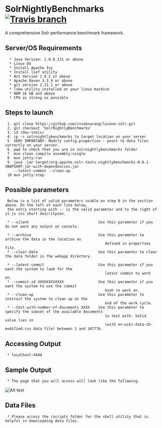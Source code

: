 # SolrNightlyBenchmarks  [![Travis branch](https://img.shields.io/travis/rust-lang/rust/master.svg)]()

A comprehensive Solr performance benchmark framework.

## Server/OS Requirements

      * Java Version: 1.8.0_131 or above
      * Linux OS
      * Install Apache Ivy
      * Install lsof utility
      * Ant Version 1.9.2 or above
      * Apache Maven 3.3.9 or above
      * git version 2.11.1 or above
      * lshw utility installed on your linux machine
      * RAM 16 GB and above
      * CPU as strong as possible

## Steps to launch

     1. git clone https://github.com/viveknarang/lucene-solr.git
     2. git checkout 'SolrNightlyBenchmarks'
     3. cd /dev-tools/
     4. cp -r solrnightlybenchmarks to target location on your server
     5  VERY IMPORTANT: Modify config.properties - point to data files correctly on your server.
     6  pwd to check that you are in solrnightlybenchmarks folder
     7  mvn clean compile assembly:single
     8  mvn jetty:run 
     9  java -jar target/org.apache.solr.tests.nightlybenchmarks-0.0.1-SNAPSHOT-jar-with-dependencies.jar 
        --latest-commit --clean-up 
     10 mvn jetty:stop   

## Possible parameters

     Below is a list of valid parameters usable on step 8 in the section above. On the left of each line below, 
     the entry starting with -- is the valid parameter and to the right of it is its short descritpion.  

     * --silent                                Use this parameter if you do not want any output on console.
     
     * --archive                               Use this parameter to archive the data in the location as 
                                                  defined in properties file.
     * --clear-data                            Use this parameter to clear the data folder in the webapp directory.
     
     * --latest-commit                         Use this parameter if you want the system to look for the 
                                                  latest commit to work on.
     * --commit-id XXXXXXXXXXXX                Use this parameter if you want the system to use the commit 
                                                  hash to work on.
     * --clean-up                              Use this parameter to instruct the system to clean up at the 
                                                  end of the work cycle.
     * --test-with-number-of-documents XXXX    Use this parameter to specify the subset of the available documents 
                                                  to test with. Valid value lies in 
                                                  (with en-wiki-data-2G-modified.csv data file) between 1 and 347776.
     
## Accessing Output

     * localhost:4444 
  
## Sample Output
     * The page that you will access will look like the following. 

![Alt text](http://www.viveknarang.com/gsoc/snb_screenshot5.PNG)

## Data Files
     * Please access the /scripts folder for the shell utility that is helpful in downloading data files. 
